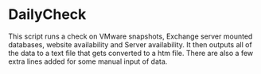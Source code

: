 # DailyCheck
This script runs a check on VMware snapshots, Exchange server mounted databases, website availability and Server availability. It then outputs all of the data to a text file that gets converted to a htm file. There are also a few extra lines added for some manual input of data.
